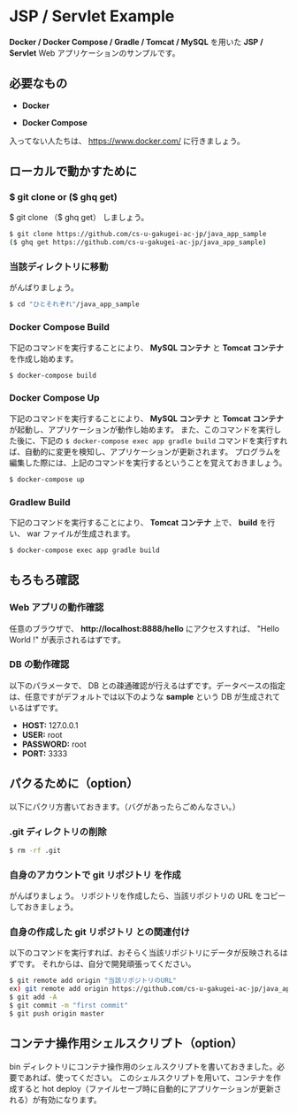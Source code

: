 # JSP / Servlet Example

**Docker / Docker Compose / Gradle / Tomcat / MySQL** を用いた **JSP / Servlet** Web アプリケーションのサンプルです。

## 必要なもの

- **Docker**

- **Docker Compose**

入ってない人たちは、 https://www.docker.com/ に行きましょう。 

## ローカルで動かすために

### **$ git clone** or ($ ghq get)

$ git clone （$ ghq get） しましょう。

``` bash
$ git clone https://github.com/cs-u-gakugei-ac-jp/java_app_sample
($ ghq get https://github.com/cs-u-gakugei-ac-jp/java_app_sample)
```

### 当該ディレクトリに移動

がんばりましょう。

``` bash
$ cd "ひとそれぞれ"/java_app_sample
```

### Docker Compose Build

下記のコマンドを実行することにより、 **MySQL コンテナ** と **Tomcat コンテナ** を作成し始めます。

```bash
$ docker-compose build
```

### Docker Compose Up

下記のコマンドを実行することにより、 **MySQL コンテナ** と **Tomcat コンテナ** が起動し、アプリケーションが動作し始めます。
また、このコマンドを実行した後に、下記の `$ docker-compose exec app gradle build` コマンドを実行すれば、自動的に変更を検知し、アプリケーションが更新されます。
プログラムを編集した際には、上記のコマンドを実行するということを覚えておきましょう。

``` bash
$ docker-compose up
```

### Gradlew Build

下記のコマンドを実行することにより、 **Tomcat コンテナ** 上で、 **build** を行い、 war ファイルが生成されます。 

``` bash
$ docker-compose exec app gradle build
```

## もろもろ確認

### Web アプリの動作確認

任意のブラウザで、 **http://localhost:8888/hello** にアクセスすれば、 "Hello World !" が表示されるはずです。

### DB の動作確認

以下のパラメータで、 DB との疎通確認が行えるはずです。データベースの指定は、任意ですがデフォルトでは以下のような **sample** という DB が生成されているはずです。

- **HOST:** 127.0.0.1
- **USER:** root
- **PASSWORD:** root
- **PORT:** 3333

## パクるために（option）

以下にパクリ方書いておきます。（バグがあったらごめんなさい。）

### .git ディレクトリの削除

``` bash
$ rm -rf .git
```

### 自身のアカウントで git リポジトリ を作成

がんばりましょう。
リポジトリを作成したら、当該リポジトリの URL をコピーしておきましょう。

### 自身の作成した git リポジトリ との関連付け

以下のコマンドを実行すれば、おそらく当該リポジトリにデータが反映されるはずです。
それからは、自分で開発頑張ってください。

``` bash
$ git remote add origin "当該リポジトリのURL" 
ex) git remote add origin https://github.com/cs-u-gakugei-ac-jp/java_app_sample.git
$ git add -A
$ git commit -m "first commit"
$ git push origin master
```

## コンテナ操作用シェルスクリプト（option）

bin ディレクトリにコンテナ操作用のシェルスクリプトを書いておきました。必要であれば、使ってください。
このシェルスクリプトを用いて、コンテナを作成すると hot deploy（ファイルセーブ時に自動的にアプリケーションが更新される）が有効になります。
